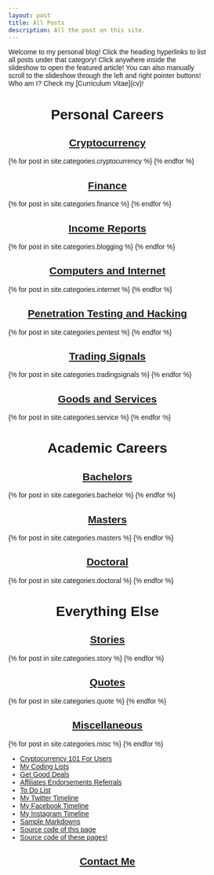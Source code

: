 ```yaml
---
layout: post
title: All Posts
description: All the post on this site.
---
```

<p>Welcome to my personal blog! Click the heading hyperlinks to list all posts under that category! Click anywhere inside the slideshow to open the featured article! You can also manually scroll to the slideshow through the left and right pointer buttons! Who am I? Check my [Curriculum Vitae](cv)!</p>

# Personal Careers

## [Cryptocurrency](cryptocurrency)

<div class="slideshow-container">
  {% for post in site.categories.cryptocurrency %}
  <div class="cryptocurrency fade">
    <a href="{{ post.url }}" target="_blank">
      <h3>{{ post.title }}</h3>
      <img src="{{ post.featuredimage }}" />
      <p>{{ post.description }}</p>
    </a>
    <a class="prev" onclick="changeSlides('cryptocurrency', -1)">&#10094;</a>
    <a class="next" onclick="changeSlides('cryptocurrency', 1)">&#10095;</a>
  </div>
  {% endfor %}
</div>

## [Finance](finance)

<div class="slideshow-container">
  {% for post in site.categories.finance %}
  <div class="finance fade">
    <a href="{{ post.url }}" target="_blank">
      <h3>{{ post.title }}</h3>
      <img src="{{ post.featuredimage }}" />
      <p>{{ post.description }}</p>
    </a>
    <a class="prev" onclick="changeSlides('finance', -1)">&#10094;</a>
    <a class="next" onclick="changeSlides('finance', 1)">&#10095;</a>
  </div>
  {% endfor %}
</div>

## [Income Reports](blogging-income)

<div class="slideshow-container">
  {% for post in site.categories.blogging %}
  <div class="blogging fade">
    <a href="{{ post.url }}" target="_blank">
      <h3>{{ post.title }}</h3>
      <img src="{{ post.featuredimage }}" />
      <p>{{ post.description }}</p>
    </a>
    <a class="prev" onclick="changeSlides('blogging', -1)">&#10094;</a>
    <a class="next" onclick="changeSlides('blogging', 1)">&#10095;</a>
  </div>
  {% endfor %}
</div>

## [Computers and Internet](internet)

<div class="slideshow-container">
  {% for post in site.categories.internet %}
  <div class="internet fade">
    <a href="{{ post.url }}" target="_blank">
      <h3>{{ post.title }}</h3>
      <img src="{{ post.featuredimage }}" />
      <p>{{ post.description }}</p>
    </a>
    <a class="prev" onclick="changeSlides('internet', -1)">&#10094;</a>
    <a class="next" onclick="changeSlides('internet', 1)">&#10095;</a>
  </div>
  {% endfor %}
</div>

## [Penetration Testing and Hacking](pentest)

<div class="slideshow-container">
  {% for post in site.categories.pentest %}
  <div class="pentest fade">
    <a href="{{ post.url }}" target="_blank">
      <h3>{{ post.title }}</h3>
      <img src="{{ post.featuredimage }}" />
      <p>{{ post.description }}</p>
    </a>
    <a class="prev" onclick="changeSlides('pentest', -1)">&#10094;</a>
    <a class="next" onclick="changeSlides('pentest', 1)">&#10095;</a>
  </div>
  {% endfor %}
</div>

## [Trading Signals](tradingsignals)

<div class="slideshow-container">
  {% for post in site.categories.tradingsignals %}
  <div class="tradingsignals fade">
    <a href="{{ post.url }}" target="_blank">
      <h3>{{ post.title }}</h3>
      <img src="{{ post.featuredimage }}" />
      <p>{{ post.description }}</p>
    </a>
    <a class="prev" onclick="changeSlides('tradingsignals', -1)">&#10094;</a>
    <a class="next" onclick="changeSlides('tradingsignals', 1)">&#10095;</a>
  </div>
  {% endfor %}
</div>

## [Goods and Services](service)

<div class="slideshow-container">
  {% for post in site.categories.service %}
  <div class="service fade">
    <a href="{{ post.url }}" target="_blank">
      <h3>{{ post.title }}</h3>
      <img src="{{ post.featuredimage }}" />
      <p>{{ post.description }}</p>
    </a>
    <a class="prev" onclick="changeSlides('service', -1)">&#10094;</a>
    <a class="next" onclick="changeSlides('service', 1)">&#10095;</a>
  </div>
  {% endfor %}
</div>

# Academic Careers

## [Bachelors](bachelor)

<div class="slideshow-container">
  {% for post in site.categories.bachelor %}
  <div class="bachelor fade">
    <a href="{{ post.url }}" target="_blank">
      <h3>{{ post.title }}</h3>
      <img src="{{ post.featuredimage }}" />
      <p>{{ post.description }}</p>
    </a>
    <a class="prev" onclick="changeSlides('bachelor', -1)">&#10094;</a>
    <a class="next" onclick="changeSlides('bachelor', 1)">&#10095;</a>
  </div>
  {% endfor %}
</div>

## [Masters](masters)

<div class="slideshow-container">
  {% for post in site.categories.masters %}
  <div class="bachelor fade">
    <a href="{{ post.url }}" target="_blank">
      <h3>{{ post.title }}</h3>
      <img src="{{ post.featuredimage }}" />
      <p>{{ post.description }}</p>
    </a>
    <a class="prev" onclick="changeSlides('masters', -1)">&#10094;</a>
    <a class="next" onclick="changeSlides('masters', 1)">&#10095;</a>
  </div>
  {% endfor %}
</div>

## [Doctoral](doctoral)

<div class="slideshow-container">
  {% for post in site.categories.doctoral %}
  <div class="doctoral fade">
    <a href="{{ post.url }}" target="_blank">
      <h3>{{ post.title }}</h3>
      <img src="{{ post.featuredimage }}" />
      <p>{{ post.description }}</p>
    </a>
    <a class="prev" onclick="changeSlides('doctoral', -1)">&#10094;</a>
    <a class="next" onclick="changeSlides('doctoral', 1)">&#10095;</a>
  </div>
  {% endfor %}
</div>

# Everything Else

## [Stories](story)

<div class="slideshow-container">
  {% for post in site.categories.story %}
  <div class="story fade">
    <a href="{{ post.url }}" target="_blank">
      <h3>{{ post.title }}</h3>
      <img src="{{ post.featuredimage }}" />
      <p>{{ post.description }}</p>
    </a>
    <a class="prev" onclick="changeSlides('story', -1)">&#10094;</a>
    <a class="next" onclick="changeSlides('story', 1)">&#10095;</a>
  </div>
  {% endfor %}
</div>

## [Quotes](quote)

<div class="slideshow-container">
  {% for post in site.categories.quote %}
  <div class="quote fade">
    <a href="{{ post.url }}" target="_blank">
      <h3>{{ post.title }}</h3>
      <img src="{{ post.featuredimage }}" />
      <p>{{ post.description }}</p>
    </a>
    <a class="prev" onclick="changeSlides('quote', -1)">&#10094;</a>
    <a class="next" onclick="changeSlides('quote', 1)">&#10095;</a>
  </div>
  {% endfor %}
</div>

## [Miscellaneous](misc)

<div class="slideshow-container">
  {% for post in site.categories.misc %}
  <div class="misc fade">
    <a href="{{ post.url }}" target="_blank">
      <h3>{{ post.title }}</h3>
      <img src="{{ post.featuredimage }}" />
      <p>{{ post.description }}</p>
    </a>
    <a class="prev" onclick="changeSlides('misc', -1)">&#10094;</a>
    <a class="next" onclick="changeSlides('misc', 1)">&#10095;</a>
  </div>
  {% endfor %}
</div>

- [Cryptocurrency 101 For Users](cryptocurrency-101-user)
- [My Coding Lists](codinglist)
- [Get Good Deals](deals)
- [Affiliates Endorsements Referrals](referral)
- [To Do List](todolist)
- [My Twitter Timeline](0fajarpurnama0-twitter-timeline)
- [My Facebook Timeline](0fajarpurnama0-facebook-timeline)
- [My Instagram Timeline](0fajarpurnama0-instagram-timeline)
- [Sample Markdowns](sample)
- [Source code of this page](http://mellow.link/5rn2l)
- [Source code of these pages!](http://mellow.link/5oEot)

## [Contact Me](channel-and-website)

<script>
let slideIndex = 0;
let mySlides = ["cryptocurrency", "finance", "blogging", "internet", "pentest", "tradingsignals", "service", "bachelor", "masters", "doctoral", "story", "quote", "misc"]

for (let i = 0; i < mySlides.length; i++) {
	showSlides(mySlides[i]);
}

function changeSlides(theslides, n){
  let slides = document.getElementsByClassName(theslides);
  for (let i = 0; i < slides.length; i++) {
    slides[i].style.display = "none";  
  }
  slideIndex += n;
  if ((n > 0) && (slideIndex > slides.length)) {slideIndex = 1}
  if ((n < 0) && (slideIndex == 0)) {slideIndex = slides.length}
  slides[slideIndex-1].style.display = "block";  
}

function showSlides(theslides) {
  let slides = document.getElementsByClassName(theslides);
  for (let i = 0; i < slides.length; i++) {
    slides[i].style.display = "none";  
  }
  slideIndex++;
  if (slideIndex > slides.length) {slideIndex = 1}    
  slides[slideIndex-1].style.display = "block";  
  setTimeout(function() {showSlides(theslides);}, 2000);
  // Change image every 2 seconds
}
</script>

<style>
* {box-sizing: border-box;}
body {font-family: Verdana, sans-serif;}
.cryptocurrency, .finance, .blogging, .internet, .pentest, .tradingsignals, .service, .bachelor, .masters, .doctoral, .story, .quote, .misc {display: none;}
img {vertical-align: middle;}

/* Slideshow container */
.slideshow-container {
  max-width: 100%;
  position: relative;
  margin: auto;
}

.img {
  max-height: 600px;
}

.active {
  background-color: #717171;
}

/* Fading animation */
.fade {
  animation-name: fade;
  animation-duration: 1.5s;
}

@keyframes fade {
  from {opacity: .4} 
  to {opacity: 1}
}

/* Next & previous buttons */
.prev, .next {
  cursor: pointer;
  position: absolute;
  top: 50%;
  width: auto;
  padding: 16px;
  color: yellow;
  font-weight: bold;
  font-size: 18px;
  transition: 0.6s ease;
  border-radius: 0 3px 3px 0;
  user-select: none;
}

/* Position the "next button" to the right */
.next {
  right: 0;
  border-radius: 3px 0 0 3px;
}

.prev {
  left: 0;
  border-radius: 3px 0 0 3px;
}

/* On hover, add a grey background color */
.prev:hover, .next:hover {
  background-color: #f1f1f1;
  color: black;
}

h1, h2, h3 {
	text-align: center;
}

p {
	text-alight: justify;
}
</style>